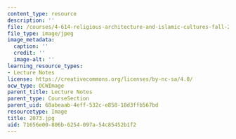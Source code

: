 ```yaml
---
content_type: resource
description: ''
file: /courses/4-614-religious-architecture-and-islamic-cultures-fall-2002/71656e00806b6254097a54c85452b1f2_2073.jpg
file_type: image/jpeg
image_metadata:
  caption: ''
  credit: ''
  image-alt: ''
learning_resource_types:
- Lecture Notes
license: https://creativecommons.org/licenses/by-nc-sa/4.0/
ocw_type: OCWImage
parent_title: Lecture Notes
parent_type: CourseSection
parent_uid: 68abeaab-4eff-532c-e858-18d3ffb567bd
resourcetype: Image
title: 2073.jpg
uid: 71656e00-806b-6254-097a-54c85452b1f2
---
```

